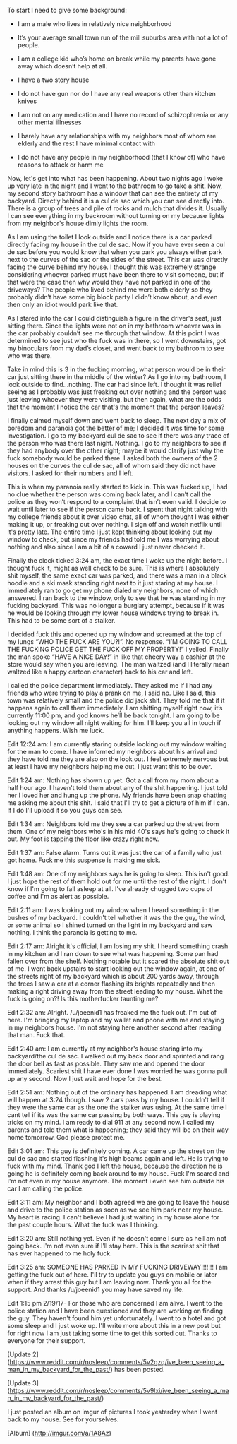 To start I need to give some background: 

- I am a male who lives in relatively nice neighborhood

- It’s your average small town run of the mill suburbs area with not a lot of people. 

- I am a college kid who’s home on break while my parents have gone away which doesn’t help at all. 

- I have a two story house

- I do not have gun nor do I have any real weapons other than kitchen knives

- I am not on any medication and I have no record of schizophrenia or any other mental illnesses

- I barely have any relationships with my neighbors most of whom are elderly and the rest I have minimal contact with

- I do not have any people in my neighborhood (that I know of) who have reasons to attack or harm me

Now, let's get into what has been happening. About two nights ago I woke up very late in the night and I went to the bathroom to go take a shit. Now, my second story bathroom has a window that can see the entirety of my backyard. Directly behind it is a cul de sac which you can see directly into. There is a group of trees and pile of rocks and mulch that divides it. Usually I can see everything in my backroom without turning on my because lights from my neighbor's house dimly lights the room. 

As I am using the toilet I look outside and I notice there is a car parked directly facing my house in the cul de sac. Now if you have ever seen a cul de sac before you would know that when you park you always either park next to the curves of the sac or the sides of the street. This car was directly facing the curve behind my house. I thought this was extremely strange considering whoever parked must have been there to visit someone, but if that were the case then why would they have not parked in one of the driveways? The people who lived behind me were both elderly so they probably didn’t have some big block party I didn’t know about, and even then only an idiot would park like that.

As I stared into the car I could distinguish a figure in the driver's seat, just sitting there. Since the lights were not on in my bathroom whoever was in the car probably couldn’t see me through that window. At this point I was determined to see just who the fuck was in there, so I went downstairs, got my binoculars from my dad’s closet, and went back to my bathroom to see who was there. 

Take in mind this is 3 in the fucking morning, what person would be in their car just sitting there in the middle of the winter? As I go into my bathroom, I look outside to find...nothing. The car had since left. I thought it was relief seeing as I probably was just freaking out over nothing and the person was just leaving whoever they were visiting, but then again, what are the odds that the moment I notice the car that's the moment that the person leaves?

I finally calmed myself down and went back to sleep. The next day a mix of boredom and paranoia got the better of me; I decided it was time for some investigation. I go to my backyard cul de sac to see if there was any trace of the person who was there last night. Nothing. I go to my neighbors to see if they had anybody over the other night; maybe it would clarify just why the fuck somebody would be parked there. I asked both the owners of the 2 houses on the curves the cul de sac, all of whom said they did not have visitors. I asked for their numbers and I left.

This is when my paranoia really started to kick in. This was fucked up, I had no clue whether the person was coming back later, and I can’t call the police as they won’t respond to a complaint that isn’t even valid. I decide to wait until later to see if the person came back. I spent that night talking with my college friends about it over video chat, all of whom thought I was either making it up, or freaking out over nothing. I sign off and watch netflix until it's pretty late. The entire time I just kept thinking about looking out my window to check, but since my friends had told me I was worrying about nothing and also since I am a bit of a coward I just never checked it. 

Finally the clock ticked 3:24 am, the exact time I woke up the night before. I thought fuck it, might as well check to be sure. This is where I absolutely shit myself, the same exact car was parked, and there was a man in a black hoodie and a ski mask standing right next to it just staring at my house. I immediately ran to go get my phone dialed my neighbors, none of which answered. I ran back to the window, only to see that he was standing in my fucking backyard. This was no longer a burglary attempt, because if it was he would be looking through my lower house windows trying to break in. This had to be some sort of a stalker. 

I decided fuck this and opened up my window and screamed at the top of my lungs “WHO THE FUCK ARE YOU?!”. No response. “I’M GOING TO CALL THE FUCKING POLICE GET THE FUCK OFF MY PROPERTY!” I yelled. Finally the man spoke “HAVE A NICE DAY!” in like that cheery way a cashier at the store would say when you are leaving. The man waltzed (and I literally mean waltzed like a happy cartoon character) back to his car and left.

I called the police department immediately. They asked me if I had any friends who were trying to play a prank on me, I said no. Like I said, this town was relatively small and the police did jack shit. They told me that if it happens again to call them immediately. I am shitting myself right now, it’s currently 11:00 pm, and god knows he’ll be back tonight. I am going to be looking out my window all night waiting for him. I’ll keep you all in touch if anything happens. Wish me luck.

Edit 12:24 am: I am currently staring outside looking out my window waiting for the man to come. I have informed my neighbors about his arrival and they have told me they are also on the look out. I feel extremely nervous but at least I have my neighbors helping me out. I just want this to be over.

Edit 1:24 am: Nothing has shown up yet. Got a call from my mom about a half hour ago. I haven't told them about any of the shit happening. I just told her I loved her and hung up the phone. My friends have been snap chatting me asking me about this shit. I said that I'll try to get a picture of him if I can. If I do I'll upload it so you guys can see.

Edit 1:34 am: Neighbors told me they see a car parked up the street from them. One of my neighbors who's in his mid 40's says he's going to check it out. My foot is tapping the floor like crazy right now.

Edit 1:37 am: False alarm. Turns out it was just the car of a family who just got home. Fuck me this suspense is making me sick.

Edit 1:48 am: One of my neighbors says he is going to sleep. This isn't good. I just hope the rest of them hold out for me until the rest of the night. I don't know if I'm going to fall asleep at all. I've already chugged two cups of coffee and I'm as alert as possible.

Edit 2:11 am: I was looking out my window when I heard something in the bushes of my backyard. I couldn't tell whether it was the the guy, the wind, or some animal so I shined turned on the light in my backyard and saw nothing. I think the paranoia is getting to me.

Edit 2:17 am: Alright it's official, I am losing my shit. I heard something crash in my kitchen and I ran down to see what was happening. Some pan had fallen over from the shelf. Nothing notable but it scared the absolute shit out of me. I went back upstairs to start looking out the window again, at one of the streets right of my backyard which is about 200 yards away, through the trees I saw a car at a corner flashing its brights repeatedly and then making a right driving away from the street leading to my house. What the fuck is going on?! Is this motherfucker taunting me? 

Edit 2:32 am: Alright. /u/joeenid1 has freaked me the fuck out. I'm out of here. I'm bringing my laptop and my wallet and phone with me and staying in my neighbors house. I'm not staying here another second after reading that man. Fuck that.

Edit 2:40 am: I am currently at my neighbor's house staring into my backyard/the cul de sac. I walked out my back door and sprinted and rang the door bell as fast as possible. They saw me and opened the door immediately. Scariest shit I have ever done I was worried he was gonna pull up any second. Now I just wait and hope for the best.

Edit 2:51 am: Nothing out of the ordinary has happened. I am dreading what will happen at 3:24 though. I saw 2 cars pass by my house. I couldn't tell if they were the same car as the one the stalker was using. At the same time I cant tell if its was the same car passing by both ways. This guy is playing tricks on my mind. I am ready to dial 911 at any second now. I called my parents and told them what is happening; they said they will be on their way home tomorrow. God please protect me.

Edit 3:01 am: This guy is definitely coming. A car came up the street on the cul de sac and started flashing it's high beams again and left. He is trying to fuck with my mind. Thank god I left the house, because the direction he is going he is definitely coming back around to my house. Fuck I'm scared and I'm not even in my house anymore. The moment i even see him outside his car I am calling the police. 

Edit 3:11 am: My neighbor and I both agreed we are going to leave the house and drive to the police station as soon as we see him park near my house. My heart is racing. I can't believe I had just waiting in my house alone for the past couple hours. What the fuck was I thinking.

Edit 3:20 am: Still nothing yet. Even if he doesn't come I sure as hell am not going back. I'm not even sure if I'll stay here. This is the scariest shit that has ever happened to me holy fuck.

Edit 3:25 am: SOMEONE HAS PARKED IN MY FUCKING DRIVEWAY!!!!!!! I am getting the fuck out of here. I'll try to update you guys on mobile or later when if they arrest this guy but I am leaving now. Thank you all for the support. And thanks /u/joeenid1 you may have saved my life.

Edit 1:15 pm 2/19/17- For those who are concerned I am alive. I went to the police station and I have been questioned and they are working on finding the guy. They haven't found him yet unfortunately. I went to a hotel and got some sleep and I just woke up. I'll write more about this in a new post but for right now I am just taking some time to get this sorted out. Thanks to everyone for their support.

[Update 2] (https://www.reddit.com/r/nosleep/comments/5v2gzq/ive_been_seeing_a_man_in_my_backyard_for_the_past/) has been posted.

[Update 3] (https://www.reddit.com/r/nosleep/comments/5v9lxi/ive_been_seeing_a_man_in_my_backyard_for_the_past/)

I just posted an album on imgur of pictures I took yesterday when I went back to my house. See for yourselves.

[Album] (http://imgur.com/a/1A8Az)